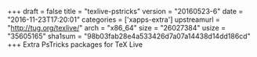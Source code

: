 +++
draft = false
title = "texlive-pstricks"
version = "20160523-6"
date = "2016-11-23T17:20:01"
categories = ['xapps-extra']
upstreamurl = "http://tug.org/texlive/"
arch = "x86_64"
size = "26027384"
usize = "35605165"
sha1sum = "98b03fab28e4a533426d7a07a14438d14dd186cd"
+++
Extra PsTricks packages for TeX Live